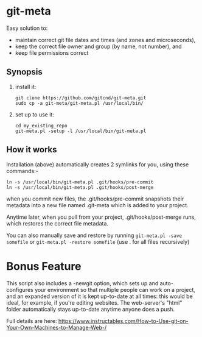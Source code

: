 # git-meta

Easy solution to:

 - maintain correct git file dates and times (and zones and microseconds),
 - keep the correct file owner and group (by name, not number), and
 - keep file permissions correct

## Synopsis

1. install it:

       git clone https://github.com/gitcnd/git-meta.git
       sudo cp -a git-meta/git-meta.pl /usr/local/bin/

2. set up to use it:

       cd my_existing_repo
       git-meta.pl -setup -l /usr/local/bin/git-meta.pl

## How it works

Installation (above) automatically creates 2 symlinks for you, using these commands:-

    ln -s /usr/local/bin/git-meta.pl .git/hooks/pre-commit
    ln -s /usr/local/bin/git-meta.pl .git/hooks/post-merge

when you commit new files, the .git/hooks/pre-commit snapshots their metadata into a new file named .git-meta which is added to your project.

Anytime later, when you pull from your project, .git/hooks/post-merge runs, which restores the correct file metadata.

You can also manually save and restore by running `git-meta.pl -save somefile` or `git-meta.pl -restore somefile` (use . for all files recursively)


# Bonus Feature

This script also includes a -newgit option, which sets up and auto-configures your environment so that multiple people can work on a project, and an expanded version of it is kept up-to-date at all times: this would be ideal, for example, if you're editing websites.  The web-server's "html" folder automatically stays up-to-date anytime anyone does a push.

Full details are here: https://www.instructables.com/How-to-Use-git-on-Your-Own-Machines-to-Manage-Web-/


